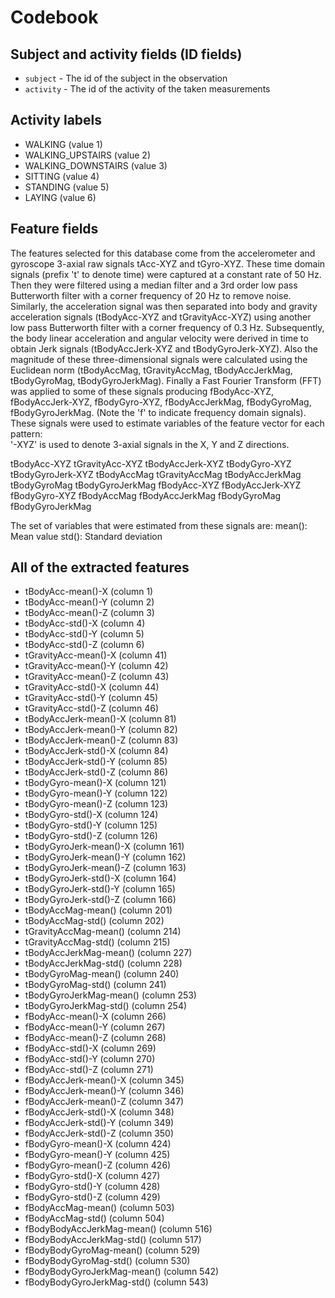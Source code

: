 # Codebook
## Subject and activity fields (ID fields)
* `subject` - The id of the subject in the observation
* `activity` - The id of the activity of the taken measurements

## Activity labels
* WALKING (value 1)
* WALKING_UPSTAIRS (value 2)
* WALKING_DOWNSTAIRS (value 3)
* SITTING (value 4)
* STANDING (value 5)
* LAYING (value 6)
   
## Feature fields
The features selected for this database come from the accelerometer and gyroscope 3-axial raw signals tAcc-XYZ and tGyro-XYZ. These time domain signals (prefix 't' to denote time) were captured at a constant rate of 50 Hz. Then they were filtered using a median filter and a 3rd order low pass Butterworth filter with a corner frequency of 20 Hz to remove noise. Similarly, the acceleration signal was then separated into body and gravity acceleration signals (tBodyAcc-XYZ and tGravityAcc-XYZ) using another low pass Butterworth filter with a corner frequency of 0.3 Hz. 
Subsequently, the body linear acceleration and angular velocity were derived in time to obtain Jerk signals (tBodyAccJerk-XYZ and tBodyGyroJerk-XYZ). Also the magnitude of these three-dimensional signals were calculated using the Euclidean norm (tBodyAccMag, tGravityAccMag, tBodyAccJerkMag, tBodyGyroMag, tBodyGyroJerkMag). 
Finally a Fast Fourier Transform (FFT) was applied to some of these signals producing fBodyAcc-XYZ, fBodyAccJerk-XYZ, fBodyGyro-XYZ, fBodyAccJerkMag, fBodyGyroMag, fBodyGyroJerkMag. (Note the 'f' to indicate frequency domain signals). 
These signals were used to estimate variables of the feature vector for each pattern:  
'-XYZ' is used to denote 3-axial signals in the X, Y and Z directions.

tBodyAcc-XYZ
tGravityAcc-XYZ
tBodyAccJerk-XYZ
tBodyGyro-XYZ
tBodyGyroJerk-XYZ
tBodyAccMag
tGravityAccMag
tBodyAccJerkMag
tBodyGyroMag
tBodyGyroJerkMag
fBodyAcc-XYZ
fBodyAccJerk-XYZ
fBodyGyro-XYZ
fBodyAccMag
fBodyAccJerkMag
fBodyGyroMag
fBodyGyroJerkMag

The set of variables that were estimated from these signals are: 
mean(): Mean value
std(): Standard deviation

## All of the extracted features
* tBodyAcc-mean()-X (column 1)
* tBodyAcc-mean()-Y (column 2)
* tBodyAcc-mean()-Z (column 3)
* tBodyAcc-std()-X (column 4)
* tBodyAcc-std()-Y (column 5)
* tBodyAcc-std()-Z (column 6)
* tGravityAcc-mean()-X (column 41)
* tGravityAcc-mean()-Y (column 42)
* tGravityAcc-mean()-Z (column 43)
* tGravityAcc-std()-X (column 44)
* tGravityAcc-std()-Y (column 45)
* tGravityAcc-std()-Z (column 46)
* tBodyAccJerk-mean()-X (column 81)
* tBodyAccJerk-mean()-Y (column 82)
* tBodyAccJerk-mean()-Z (column 83)
* tBodyAccJerk-std()-X (column 84)
* tBodyAccJerk-std()-Y (column 85)
* tBodyAccJerk-std()-Z (column 86)
* tBodyGyro-mean()-X (column 121)
* tBodyGyro-mean()-Y (column 122)
* tBodyGyro-mean()-Z (column 123)
* tBodyGyro-std()-X (column 124)
* tBodyGyro-std()-Y (column 125)
* tBodyGyro-std()-Z (column 126)
* tBodyGyroJerk-mean()-X (column 161)
* tBodyGyroJerk-mean()-Y (column 162)
* tBodyGyroJerk-mean()-Z (column 163)
* tBodyGyroJerk-std()-X (column 164)
* tBodyGyroJerk-std()-Y (column 165)
* tBodyGyroJerk-std()-Z (column 166)
* tBodyAccMag-mean() (column 201)
* tBodyAccMag-std() (column 202)
* tGravityAccMag-mean() (column 214)
* tGravityAccMag-std() (column 215)
* tBodyAccJerkMag-mean() (column 227)
* tBodyAccJerkMag-std() (column 228)
* tBodyGyroMag-mean() (column 240)
* tBodyGyroMag-std() (column 241)
* tBodyGyroJerkMag-mean() (column 253)
* tBodyGyroJerkMag-std() (column 254)
* fBodyAcc-mean()-X (column 266)
* fBodyAcc-mean()-Y (column 267)
* fBodyAcc-mean()-Z (column 268)
* fBodyAcc-std()-X (column 269)
* fBodyAcc-std()-Y (column 270)
* fBodyAcc-std()-Z (column 271)
* fBodyAccJerk-mean()-X (column 345)
* fBodyAccJerk-mean()-Y (column 346)
* fBodyAccJerk-mean()-Z (column 347)
* fBodyAccJerk-std()-X (column 348)
* fBodyAccJerk-std()-Y (column 349)
* fBodyAccJerk-std()-Z (column 350)
* fBodyGyro-mean()-X (column 424)
* fBodyGyro-mean()-Y (column 425)
* fBodyGyro-mean()-Z (column 426)
* fBodyGyro-std()-X (column 427)
* fBodyGyro-std()-Y (column 428)
* fBodyGyro-std()-Z (column 429)
* fBodyAccMag-mean() (column 503)
* fBodyAccMag-std() (column 504)
* fBodyBodyAccJerkMag-mean() (column 516)
* fBodyBodyAccJerkMag-std() (column 517)
* fBodyBodyGyroMag-mean() (column 529)
* fBodyBodyGyroMag-std() (column 530)
* fBodyBodyGyroJerkMag-mean() (column 542)
* fBodyBodyGyroJerkMag-std() (column 543)